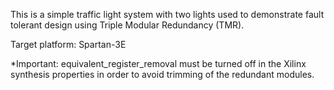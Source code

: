 This is a simple traffic light system with two lights used to demonstrate
fault tolerant design using Triple Modular Redundancy (TMR).

Target platform: Spartan-3E

*Important: equivalent_register_removal must be turned off in the Xilinx synthesis 
properties in order to avoid trimming of the redundant modules.
